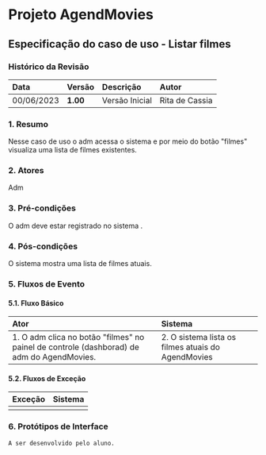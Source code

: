 # Projeto AgendMovies

## Especificação do caso de uso - Listar filmes

### Histórico da Revisão 

|  Data  | Versão | Descrição | Autor |
|:-------|:-------|:----------|:------|
| 00/06/2023 | **1.00** | Versão Inicial  | Rita de Cassia |

### 1. Resumo 

Nesse caso de uso o adm acessa o sistema e por meio do botão "filmes" visualiza uma lista de filmes existentes.

### 2. Atores 

Adm

### 3. Pré-condições

O adm deve estar registrado no sistema .

### 4. Pós-condições

O sistema mostra uma lista de filmes atuais.

### 5. Fluxos de Evento

#### 5.1. Fluxo Básico

| Ator   | Sistema |
|:-------|:--------|
| 1. O adm clica no botão "filmes" no painel de controle (dashborad) de adm do AgendMovies.| 2. O sistema lista os filmes atuais do AgendMovies|



#### 5.2. Fluxos de Exceção

| Exceção | Sistema |
|:--------|:--------|
| | |

### 6. Protótipos de Interface
`A ser desenvolvido pelo aluno.`
